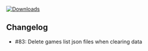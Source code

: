 [![Downloads](https://img.shields.io/github/downloads/zevnda/steam-game-idler/1.7.13/total?style=for-the-badge&logo=github&color=137eb5)](https://github.com/zevnda/steam-game-idler/releases/download/1.7.13/Steam.Game.Idler_1.7.13_x64_en-US.msi)

## Changelog
- #83: Delete games list json files when clearing data